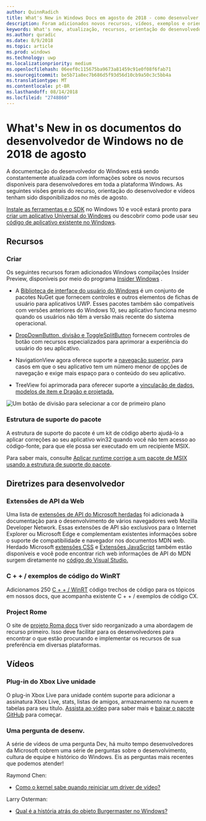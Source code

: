 ```yaml
---
author: QuinnRadich
title: What's New in Windows Docs em agosto de 2018 - como desenvolver aplicativos UWP
description: Foram adicionados novos recursos, vídeos, exemplos e orientação do desenvolvedor para a documentação do desenvolvedor do Windows 10 para agosto de 2018.
keywords: What's new, atualização, recursos, orientação do desenvolvedor, Windows 10, agosto
ms.author: quradic
ms.date: 8/9/2018
ms.topic: article
ms.prod: windows
ms.technology: uwp
ms.localizationpriority: medium
ms.openlocfilehash: 06eef0c115675ba9673a81459c91e0f08f6fab71
ms.sourcegitcommit: be5b71a8ec7b686d5f93d56d10cb9a50c3c5bb4a
ms.translationtype: MT
ms.contentlocale: pt-BR
ms.lasthandoff: 08/14/2018
ms.locfileid: "2748860"
---
```

# <a name="whats-new-in-the-windows-developer-docs-in-august-2018"></a>What's New in os documentos do desenvolvedor de Windows no de 2018 de agosto

A documentação do desenvolvedor do Windows está sendo constantemente atualizada com informações sobre os novos recursos disponíveis para desenvolvedores em toda a plataforma Windows. As seguintes visões gerais do recurso, orientação do desenvolvedor e vídeos tenham sido disponibilizados no mês de agosto.

[Instale as ferramentas e o SDK](http://go.microsoft.com/fwlink/?LinkId=821431) no Windows 10 e você estará pronto para [criar um aplicativo Universal do Windows](../get-started/create-uwp-apps.md) ou descobrir como pode usar seu [código de aplicativo existente no Windows](../porting/index.md).

## <a name="features"></a>Recursos

### <a name="design"></a>Criar

Os seguintes recursos foram adicionados Windows compilações Insider Preview, disponíveis por meio do programa [Insider Windows](https://insider.windows.com/) .

* A [Biblioteca de interface do usuário do Windows](https://aka.ms/winui-docs) é um conjunto de pacotes NuGet que fornecem controles e outros elementos de fichas de usuário para aplicativos UWP. Esses pacotes também são compatíveis com versões anteriores do Windows 10, seu aplicativo funciona mesmo quando os usuários não têm a versão mais recente do sistema operacional.

* [DropDownButton, divisão e ToggleSplitButton](../design/controls-and-patterns/buttons.md) fornecem controles de botão com recursos especializados para aprimorar a experiência do usuário do seu aplicativo.

* NavigationView agora oferece suporte a [navegação superior,](../design/controls-and-patterns/navigationview.md) para casos em que o seu aplicativo tem um número menor de opções de navegação e exige mais espaço para o conteúdo do seu aplicativo.

* TreeView foi aprimorada para oferecer suporte a [vinculação de dados, modelos de item e Dragão e projetada.](../design/controls-and-patterns/tree-view.md)

![Um botão de divisão para selecionar a cor de primeiro plano](../design/controls-and-patterns/images/split-button-rtb.png)

### <a name="package-support-framework"></a>Estrutura de suporte do pacote

A estrutura de suporte do pacote é um kit de código aberto ajudá-lo a aplicar correções ao seu aplicativo win32 quando você não tem acesso ao código-fonte, para que ele possa ser executado em um recipiente MSIX.  

Para saber mais, consulte [Aplicar runtime corrige a um pacote de MSIX usando a estrutura de suporte do pacote](../porting/package-support-framework.md).

## <a name="developer-guidance"></a>Diretrizes para desenvolvedor

### <a name="web-api-extensions"></a>Extensões de API da Web

Uma lista de [extensões de API do Microsoft herdadas](https://developer.mozilla.org/docs/Web/API/Microsoft_API_extensions) foi adicionada à documentação para o desenvolvimento de vários navegadores web Mozilla Developer Network. Essas extensões de API são exclusivos para o Internet Explorer ou Microsoft Edge e complementam existentes informações sobre o suporte de compatibilidade e navegador nos documentos MDN web. Herdado Microsoft [extensões CSS](https://developer.mozilla.org/docs/Web/CSS/Microsoft_Extensions) e [Extensões JavaScript](https://developer.mozilla.org/docs/Web/JavaScript/Microsoft_JavaScript_extensions) também estão disponíveis e você pode encontrar rich web informações de API do MDN surgem diretamente no [código do Visual Studio.](https://code.visualstudio.com/updates/v1_25#_new-css-pseudo-selectors-and-pseudo-elements-from-mdn)

### <a name="cwinrt-code-examples"></a>C + + / exemplos de código do WinRT

Adicionamos 250 [C + + / WinRT](../cpp-and-winrt-apis/index.md) código trechos de código para os tópicos em nossos docs, que acompanha existente C + + / exemplos de código CX.

### <a name="project-rome"></a>Project Rome

O site de [projeto Roma docs](https://docs.microsoft.com/windows/project-rome/) tiver sido reorganizado a uma abordagem de recurso primeiro. Isso deve facilitar para os desenvolvedores para encontrar o que estão procurando e implementar os recursos de sua preferência em diversas plataformas.

## <a name="videos"></a>Vídeos

### <a name="xbox-live-unity-plugin"></a>Plug-in do Xbox Live unidade

O plug-in Xbox Live para unidade contém suporte para adicionar a assinatura Xbox Live, stats, listas de amigos, armazenamento na nuvem e tabelas para seu título. [Assista ao vídeo](https://youtu.be/fVQZ-YgwNpY) para saber mais e [baixar o pacote GitHub](https://aka.ms/UnityPlugin) para começar.

### <a name="one-dev-question"></a>Uma pergunta de desenv.

A série de vídeos de uma pergunta Dev, há muito tempo desenvolvedores da Microsoft cobrem uma série de perguntas sobre o desenvolvimento, cultura de equipe e histórico do Windows. Eis as perguntas mais recentes que podemos atender!

Raymond Chen:

* [Como o kernel sabe quando reiniciar um driver de vídeo?](https://youtu.be/3SNAdyO1l5c)

Larry Osterman:

* [Qual é a história atrás do objeto Burgermaster no Windows?](https://youtu.be/0TDSbyAIvX0)